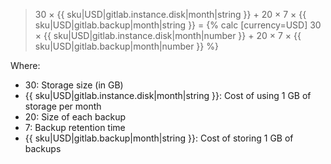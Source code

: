 > 30 × {{ sku|USD|gitlab.instance.disk|month|string }} + 20 × 7 × {{ sku|USD|gitlab.backup|month|string }} = {% calc [currency=USD] 30 × {{ sku|USD|gitlab.instance.disk|month|number }} + 20 × 7 × {{ sku|USD|gitlab.backup|month|number }} %}

Where:

* 30: Storage size (in GB)
* {{ sku|USD|gitlab.instance.disk|month|string }}: Cost of using 1 GB of storage per month
* 20: Size of each backup
* 7: Backup retention time
* {{ sku|USD|gitlab.backup|month|string }}: Cost of storing 1 GB of backups